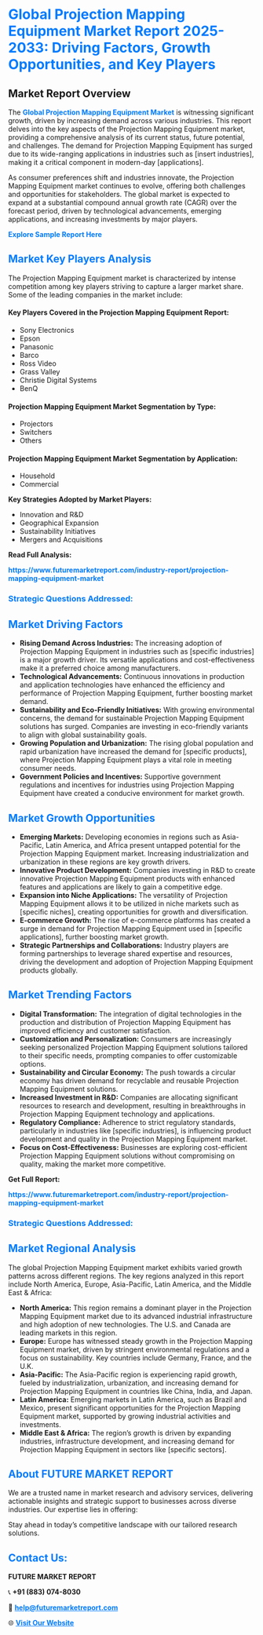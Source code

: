 <h1 style="color: #007BFF;">Global Projection Mapping Equipment Market Report 2025-2033: Driving Factors, Growth Opportunities, and Key Players</h1>

<section id="overview">
<h2>Market Report Overview</h2>
<p>The <a href="https://www.futuremarketreport.com/industry-report/projection-mapping-equipment-market" style="color: #007BFF; text-decoration: none;"><strong>Global Projection Mapping Equipment Market</strong></a> is witnessing significant growth, driven by increasing demand across various industries. This report delves into the key aspects of the Projection Mapping Equipment market, providing a comprehensive analysis of its current status, future potential, and challenges. The demand for Projection Mapping Equipment has surged due to its wide-ranging applications in industries such as [insert industries], making it a critical component in modern-day [applications].</p>
<p>As consumer preferences shift and industries innovate, the Projection Mapping Equipment market continues to evolve, offering both challenges and opportunities for stakeholders. The global market is expected to expand at a substantial compound annual growth rate (CAGR) over the forecast period, driven by technological advancements, emerging applications, and increasing investments by major players.</p>
</section>

<section id="overview">
<p><a href="https://www.futuremarketreport.com/request-sample/reportId=85638" style="color: #007BFF; text-decoration: none;"><strong>Explore Sample Report Here</strong></a></p>
</section>

<section id="key-players">
<h2 style="color: #007BFF;">Market Key Players Analysis</h2>
<p>The Projection Mapping Equipment market is characterized by intense competition among key players striving to capture a larger market share. Some of the leading companies in the market include:</p>
<h4>Key Players Covered in the Projection Mapping Equipment Report:</h4>
<ul><li>Sony Electronics</li><li>Epson</li><li>Panasonic</li><li>Barco</li><li>Ross Video</li><li>Grass Valley</li><li>Christie Digital Systems</li><li>BenQ</li></ul>
<h4>Projection Mapping Equipment Market Segmentation by Type:</h4>
<ul><li>Projectors</li><li>Switchers</li><li>Others</li></ul>

<h4>Projection Mapping Equipment Market Segmentation by Application:</h4>
<ul><li>Household</li><li>Commercial</li></ul>
<p><strong>Key Strategies Adopted by Market Players:</strong></p>
<ul>
<li>Innovation and R&D</li>
<li>Geographical Expansion</li>
<li>Sustainability Initiatives</li>
<li>Mergers and Acquisitions</li>
</ul>
</section>

<section>
<p><strong>Read Full Analysis: </strong></p><a href="https://www.futuremarketreport.com/industry-report/projection-mapping-equipment-market" style="color: #007BFF; text-decoration: none;"><strong>https://www.futuremarketreport.com/industry-report/projection-mapping-equipment-market</strong></a>
<h3 style="color: #007BFF;">Strategic Questions Addressed:</h3>
</section>

<section id="driving-factors">
<h2 style="color: #007BFF;">Market Driving Factors</h2>
<ul>
<li><strong>Rising Demand Across Industries:</strong> The increasing adoption of Projection Mapping Equipment in industries such as [specific industries] is a major growth driver. Its versatile applications and cost-effectiveness make it a preferred choice among manufacturers.</li>
<li><strong>Technological Advancements:</strong> Continuous innovations in production and application technologies have enhanced the efficiency and performance of Projection Mapping Equipment, further boosting market demand.</li>
<li><strong>Sustainability and Eco-Friendly Initiatives:</strong> With growing environmental concerns, the demand for sustainable Projection Mapping Equipment solutions has surged. Companies are investing in eco-friendly variants to align with global sustainability goals.</li>
<li><strong>Growing Population and Urbanization:</strong> The rising global population and rapid urbanization have increased the demand for [specific products], where Projection Mapping Equipment plays a vital role in meeting consumer needs.</li>
<li><strong>Government Policies and Incentives:</strong> Supportive government regulations and incentives for industries using Projection Mapping Equipment have created a conducive environment for market growth.</li>
</ul>
</section>

<section id="growth-opportunities">
<h2 style="color: #007BFF;">Market Growth Opportunities</h2>
<ul>
<li><strong>Emerging Markets:</strong> Developing economies in regions such as Asia-Pacific, Latin America, and Africa present untapped potential for the Projection Mapping Equipment market. Increasing industrialization and urbanization in these regions are key growth drivers.</li>
<li><strong>Innovative Product Development:</strong> Companies investing in R&D to create innovative Projection Mapping Equipment products with enhanced features and applications are likely to gain a competitive edge.</li>
<li><strong>Expansion into Niche Applications:</strong> The versatility of Projection Mapping Equipment allows it to be utilized in niche markets such as [specific niches], creating opportunities for growth and diversification.</li>
<li><strong>E-commerce Growth:</strong> The rise of e-commerce platforms has created a surge in demand for Projection Mapping Equipment used in [specific applications], further boosting market growth.</li>
<li><strong>Strategic Partnerships and Collaborations:</strong> Industry players are forming partnerships to leverage shared expertise and resources, driving the development and adoption of Projection Mapping Equipment products globally.</li>
</ul>
</section>

<section id="trending-factors">
<h2 style="color: #007BFF;">Market Trending Factors</h2>
<ul>
<li><strong>Digital Transformation:</strong> The integration of digital technologies in the production and distribution of Projection Mapping Equipment has improved efficiency and customer satisfaction.</li>
<li><strong>Customization and Personalization:</strong> Consumers are increasingly seeking personalized Projection Mapping Equipment solutions tailored to their specific needs, prompting companies to offer customizable options.</li>
<li><strong>Sustainability and Circular Economy:</strong> The push towards a circular economy has driven demand for recyclable and reusable Projection Mapping Equipment solutions.</li>
<li><strong>Increased Investment in R&D:</strong> Companies are allocating significant resources to research and development, resulting in breakthroughs in Projection Mapping Equipment technology and applications.</li>
<li><strong>Regulatory Compliance:</strong> Adherence to strict regulatory standards, particularly in industries like [specific industries], is influencing product development and quality in the Projection Mapping Equipment market.</li>
<li><strong>Focus on Cost-Effectiveness:</strong> Businesses are exploring cost-efficient Projection Mapping Equipment solutions without compromising on quality, making the market more competitive.</li>
</ul>
</section>

<section>
<p><strong>Get Full Report: </strong></p><a href="https://www.futuremarketreport.com/industry-report/projection-mapping-equipment-market" style="color: #007BFF; text-decoration: none;"><strong>https://www.futuremarketreport.com/industry-report/projection-mapping-equipment-market</strong></a>
<h3 style="color: #007BFF;">Strategic Questions Addressed:</h3>
</section>


<section id="regional-analysis">
<h2 style="color: #007BFF;">Market Regional Analysis</h2>
<p>The global Projection Mapping Equipment market exhibits varied growth patterns across different regions. The key regions analyzed in this report include North America, Europe, Asia-Pacific, Latin America, and the Middle East & Africa:</p>
<ul>
<li><strong>North America:</strong> This region remains a dominant player in the Projection Mapping Equipment market due to its advanced industrial infrastructure and high adoption of new technologies. The U.S. and Canada are leading markets in this region.</li>
<li><strong>Europe:</strong> Europe has witnessed steady growth in the Projection Mapping Equipment market, driven by stringent environmental regulations and a focus on sustainability. Key countries include Germany, France, and the U.K.</li>
<li><strong>Asia-Pacific:</strong> The Asia-Pacific region is experiencing rapid growth, fueled by industrialization, urbanization, and increasing demand for Projection Mapping Equipment in countries like China, India, and Japan.</li>
<li><strong>Latin America:</strong> Emerging markets in Latin America, such as Brazil and Mexico, present significant opportunities for the Projection Mapping Equipment market, supported by growing industrial activities and investments.</li>
<li><strong>Middle East & Africa:</strong> The region’s growth is driven by expanding industries, infrastructure development, and increasing demand for Projection Mapping Equipment in sectors like [specific sectors].</li>
</ul>
</section>

<footer>
<h2 style="color: #007BFF;">About FUTURE MARKET REPORT</h2>
<p>We are a trusted name in market research and advisory services, delivering actionable insights and strategic support to businesses across diverse industries. Our expertise lies in offering:</p>

<p>Stay ahead in today’s competitive landscape with our tailored research solutions.</p>

<h2 style="color: #007BFF;">Contact Us:</h2>
<p><strong>FUTURE MARKET REPORT</strong></p>
<p>📞 <strong>+91 (883) 074-8030</strong></p>
<p>📧 <strong><a href="mailto:help@futuremarketreport.com" style="color: #007BFF;">help@futuremarketreport.com</a></strong></p>
<p>🌐 <strong><a href="https://www.futuremarketreport.com/" style="color: #007BFF;">Visit Our Website</a></strong></p>
</footer>